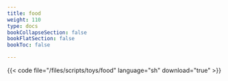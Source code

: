 ```yaml
---
title: food
weight: 110
type: docs
bookCollapseSection: false
bookFlatSection: false
bookToc: false

---
```


{{< code file="/files/scripts/toys/food" language="sh" download="true" >}}
